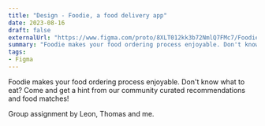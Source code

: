 ```yaml
---
title: "Design - Foodie, a food delivery app"
date: 2023-08-16
draft: false
externalUrl: "https://www.figma.com/proto/8XLT012kk3b72NmlQ7FMc7/Foodie!?page-id=243%3A499&type=design&node-id=358-1141&viewport=662%2C245%2C0.06&t=0UsS3kzEqrQv8BeD-1&scaling=min-zoom&starting-point-node-id=358%3A1141"
summary: "Foodie makes your food ordering process enjoyable. Don't know what to eat? Come and get a hint from our community curated recommendations and food matches!"
tags:
- Figma
---
```


Foodie makes your food ordering process enjoyable. Don't know what to eat? Come and get a hint from our community curated recommendations and food matches!

Group assignment by Leon, Thomas and me.